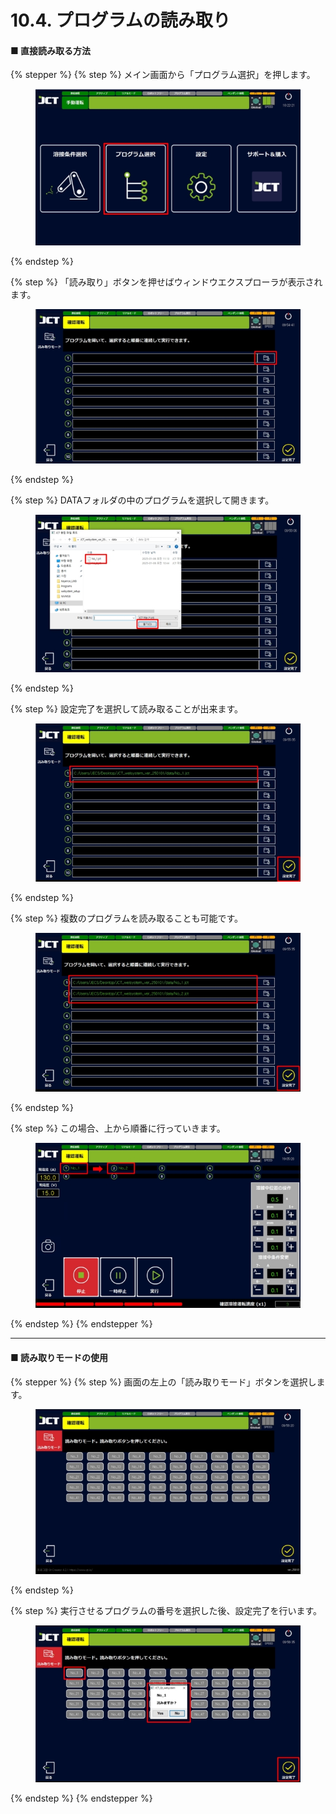 # 10.4. プログラムの読み取り

#### ■ 直接読み取る方法

{% stepper %}
{% step %}
メイン画面から「プログラム選択」を押します。

<figure><img src="../img/chapter10/section10.4.1.jpg" alt=""><figcaption></figcaption></figure>
{% endstep %}

{% step %}
「読み取り」ボタンを押せばウィンドウエクスプローラが表示されます。

<figure><img src="../img/chapter10/section10.4.2.jpg" alt=""><figcaption></figcaption></figure>
{% endstep %}

{% step %}
DATAフォルダの中のプログラムを選択して開きます。

<figure><img src="../img/chapter10/section10.4.3.jpg" alt=""><figcaption></figcaption></figure>
{% endstep %}

{% step %}
設定完了を選択して読み取ることが出来ます。

<figure><img src="../img/chapter10/section10.4.4.jpg" alt=""><figcaption></figcaption></figure>
{% endstep %}

{% step %}
複数のプログラムを読み取ることも可能です。

<figure><img src="../img/chapter10/section10.4.5.jpg" alt=""><figcaption></figcaption></figure>
{% endstep %}

{% step %}
この場合、上から順番に行っていきます。

<figure><img src="../img/chapter10/section10.4.6.jpg" alt=""><figcaption></figcaption></figure>
{% endstep %}
{% endstepper %}

***

#### ■ 読み取りモードの使用

{% stepper %}
{% step %}
画面の左上の「読み取りモード」ボタンを選択します。

<figure><img src="../img/chapter10/section10.4.7.jpg" alt=""><figcaption></figcaption></figure>
{% endstep %}

{% step %}
実行させるプログラムの番号を選択した後、設定完了を行います。

<figure><img src="../img/chapter10/section10.4.8.jpg" alt=""><figcaption></figcaption></figure>
{% endstep %}
{% endstepper %}
